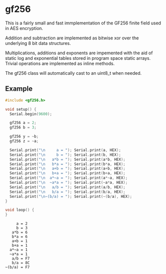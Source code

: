 # gf256

This is a fairly small and fast immplementation of the GF256 finite field used in AES encryption.

Addition and subtraction are implemented as bitwise xor over the underlying 8 bit data structures.

Multiplications, additions and exponents are impemented with the aid of static log and exponential
tables stored in program space static arrays. Trivial operations are implemented as inline methods.

The gf256 class will automatically cast to an uint8_t when needed.

## Example

```c++
#include <gf256.h>

void setup() {
  Serial.begin(9600);

  gf256 a = 2;
  gf256 b = 3;

  gf256 y = ~b;
  gf256 z = ~a;

  Serial.print("\n     a = "); Serial.print(a, HEX);
  Serial.print("\n     b = "); Serial.print(b, HEX);
  Serial.print("\n   a*b = "); Serial.print(a*b, HEX);
  Serial.print("\n   b*a = "); Serial.print(b*a, HEX);
  Serial.print("\n   a+b = "); Serial.print(a+b, HEX);
  Serial.print("\n   b+a = "); Serial.print(b+a, HEX);
  Serial.print("\n  a*~a = "); Serial.print(a*~a, HEX);
  Serial.print("\n  ~a*a = "); Serial.print(~a*a, HEX);
  Serial.print("\n   a/b = "); Serial.print(a/b, HEX);   
  Serial.print("\n   b/a = "); Serial.print(b/a, HEX);
  Serial.print("\n~(b/a) = "); Serial.print(~(b/a), HEX);
}

void loop() {  
}
```


```
     a = 2
     b = 3
   a*b = 6
   b*a = 6
   a+b = 1
   b+a = 1
  a*~a = 1
  ~a*a = 1
   a/b = F7
   b/a = 8C
~(b/a) = F7
```
